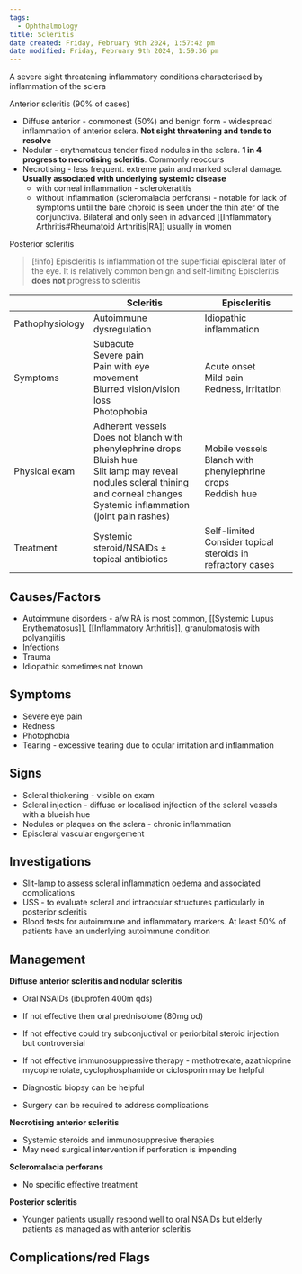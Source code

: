```yaml
---
tags:
  - Ophthalmology
title: Scleritis
date created: Friday, February 9th 2024, 1:57:42 pm
date modified: Friday, February 9th 2024, 1:59:36 pm
---
```

A severe sight threatening inflammatory conditions characterised by inflammation of the sclera 

Anterior scleritis (90% of cases)
- Diffuse anterior - commonest (50%) and benign form - widespread inflammation of anterior sclera. **Not sight threatening and tends to resolve**
- Nodular - erythematous tender fixed nodules in the sclera. **1 in 4 progress to necrotising scleritis**. Commonly reoccurs 
- Necrotising - less frequent. extreme pain and marked scleral damage. **Usually associated with underlying systemic disease**
	- with corneal inflammation - sclerokeratitis 
	- without inflammation (scleromalacia perforans) - notable for lack of symptoms until the bare choroid is seen under the thin ater of the conjunctiva. Bilateral and only seen in advanced [[Inflammatory Arthritis#Rheumatoid Arthritis|RA]] usually in women 

Posterior scleritis

> [!info] Episcleritis
> Is inflammation of the superficial episcleral later of the eye. It is relatively common benign and self-limiting
> Episcleritis **does not** progress to scleritis 

|                 | Scleritis                                                                                       | Episcleritis                                    |
| --------------- | ----------------------------------------------------------------------------------------------- | ----------------------------------------------- |
| Pathophysiology | Autoimmune dysregulation                                                                        | Idiopathic inflammation                         |
| Symptoms        | Subacute<br>Severe pain<br>Pain with eye movement <br>Blurred vision/vision loss<br>Photophobia | Acute onset<br>Mild pain<br>Redness, irritation |
| Physical exam   | Adherent vessels<br>Does not blanch with phenylephrine drops <br>Bluish hue<br>Slit lamp may reveal nodules scleral thining and corneal changes<br>Systemic inflammation (joint pain rashes)                      | Mobile vessels<br>Blanch with phenylephrine drops<br>Reddish hue                                                |
| Treatment       | Systemic steroid/NSAIDs $\pm$ topical antibiotics                                                                                                | Self-limited<br>Consider topical steroids in refractory cases                                                |

## Causes/Factors

- Autoimmune disorders - a/w RA is most common, [[Systemic Lupus Erythematosus]], [[Inflammatory Arthritis]], granulomatosis with polyangiitis
- Infections
- Trauma 
- Idiopathic sometimes not known

## Symptoms

- Severe eye pain
- Redness
- Photophobia
- Tearing - excessive tearing due to ocular irritation and inflammation 

## Signs

- Scleral thickening - visible on exam
- Scleral injection - diffuse or localised injfection of the scleral vessels with a blueish hue 
- Nodules or plaques on the sclera - chronic inflammation
- Episcleral vascular engorgement 

## Investigations

- Slit-lamp to assess scleral inflammation oedema and associated complications 
- USS - to evaluate scleral and intraocular structures particularly in posterior scleritis 
- Blood tests for autoimmune and inflammatory markers. At least 50% of patients have an underlying autoimmune condition

## Management

**Diffuse anterior scleritis and nodular scleritis** 
- Oral NSAIDs (ibuprofen 400m qds)
- If not effective then oral prednisolone (80mg od) 
- If not effective could try subconjuctival or periorbital steroid injection but controversial 
- If not effective immunosuppressive therapy - methotrexate, azathioprine mycophenolate, cyclophosphamide or ciclosporin may be helpful 

- Diagnostic biopsy can be helpful
- Surgery can be required to address complications

**Necrotising anterior scleritis**
- Systemic steroids and immunosuppresive therapies
- May need surgical intervention if perforation is impending 

**Scleromalacia perforans**
- No specific effective treatment

**Posterior scleritis**
- Younger patients usually respond well to oral NSAIDs but elderly patients as managed as with anterior scleritis
## Complications/red Flags
